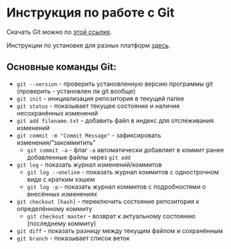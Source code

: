 # Инструкция по работе с Git

Скачать Git можно по [этой ссылке](https://git-scm.com/downloads).

Инструкции по установке для разных платформ [здесь](https://git-scm.com/book/ru/v2/%D0%92%D0%B2%D0%B5%D0%B4%D0%B5%D0%BD%D0%B8%D0%B5-%D0%A3%D1%81%D1%82%D0%B0%D0%BD%D0%BE%D0%B2%D0%BA%D0%B0-Git).

## Основные команды Git:

- `git --version` - проверить установленную версию программы git (проверить - установлен ли git вообще)
- `git init` - инициализация репозитория в текущей папке
- `git status` - показывает текущее состояние и наличие несохранённых изменений
- `git add filename.txt` - добавить файл в индекс для отслеживания изменений
- `git commit -m "Commit Message"` - зафиксировать изменения/”закоммитить”
    - `git commit -а` - флаг `-a` автоматически добавляет в коммит ранее добавленные файлы через `git add `
- `git log` - показать журнал изменений/коммитов
    - `git log --oneline` - показать журнал коммитов с однострочном виде с кратким хэшем
    - `git log -p` - показать журнал коммитов с подробностями о внесённых изменениях
- `git checkout [hash]` - переключить состояние репозитория к определённому коммиту
    - `git checkout master` - возврат к актуальному состоянию (последнему коммиту)
- `git diff` - показать разницу между текущим файлом и сохранённым
- `git branch` - показывает список веток